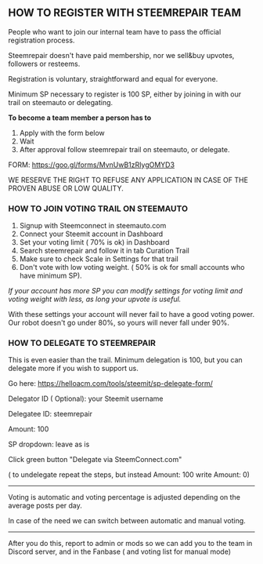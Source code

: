 ## HOW TO REGISTER WITH STEEMREPAIR TEAM

People who want to join our internal team have to pass the official registration process.

Steemrepair doesn't have paid membership, nor we sell&buy upvotes, followers or resteems.

Registration is voluntary, straightforward and equal for everyone. 

Minimum SP necessary to register is 100 SP, either by joining in with our trail on steemauto or delegating.

**To become a team member a person has to** 

1. Apply with the form below 
2. Wait
3. After approval follow steemrepair trail on steemauto, or delegate.


FORM: 
https://goo.gl/forms/MvnUwB1zRIygOMYD3


WE RESERVE THE RIGHT TO REFUSE ANY APPLICATION IN CASE OF THE PROVEN ABUSE OR LOW QUALITY.




### HOW TO JOIN VOTING TRAIL ON STEEMAUTO


1. Signup with Steemconnect in steemauto.com
2. Connect your Steemit account in Dashboard
3. Set your voting limit ( 70% is ok) in Dashboard
4. Search steemrepair and follow it in tab Curation Trail
5. Make sure to check Scale in Settings for that trail
6. Don't vote with low voting weight. ( 50% is ok for small accounts who have minimum SP).

*If your account has more SP you can modify settings for voting limit and voting weight with less, as long your upvote is useful.* 

With these settings your account will never fail to have a good voting power. 
Our robot doesn't go under 80%, so yours will never fall under 90%.



### HOW TO DELEGATE TO STEEMREPAIR 

This is even easier than the trail.
Minimum delegation is 100, but you can delegate more if you wish to support us. 

Go here:
https://helloacm.com/tools/steemit/sp-delegate-form/


Delegator ID ( Optional): your Steemit username

Delegatee ID: steemrepair

Amount: 100

SP dropdown: leave as is

Click green button "Delegate via SteemConnect.com"

( to undelegate repeat the steps, but instead 
Amount: 100
write
Amount: 0)

-----

Voting is automatic and voting percentage is adjusted depending on the average posts per day. 

In case of the need we can switch between automatic and manual voting. 

-----

After you do this, report to admin or mods so we can add you to the team in Discord server, and in the Fanbase ( and voting list for manual mode) 







